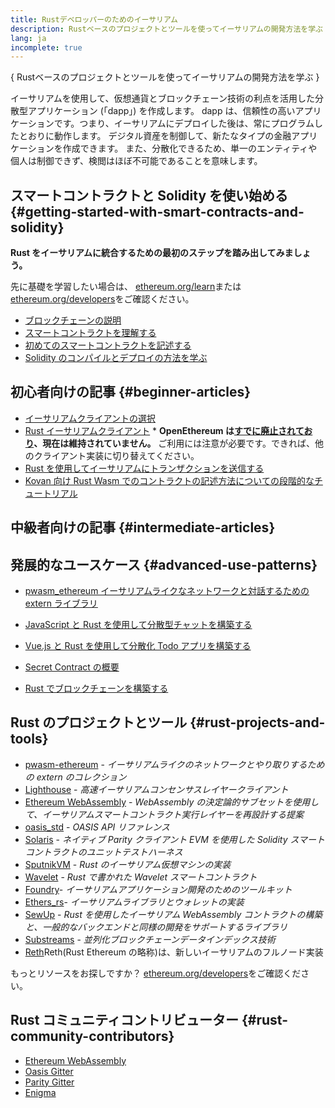 ```yaml
---
title: Rustデベロッパーのためのイーサリアム
description: Rustベースのプロジェクトとツールを使ってイーサリアムの開発方法を学ぶ
lang: ja
incomplete: true
---
```


{
<FeaturedText>Rustベースのプロジェクトとツールを使ってイーサリアムの開発方法を学ぶ</FeaturedText>
}

イーサリアムを使用して、仮想通貨とブロックチェーン技術の利点を活用した分散型アプリケーション (「dapp」) を作成します。 dapp は、信頼性の高いアプリケーションです。つまり、イーサリアムにデプロイした後は、常にプログラムしたとおりに動作します。 デジタル資産を制御して、新たなタイプの金融アプリケーションを作成できます。 また、分散化できるため、単一のエンティティや個人は制御できず、検閲はほぼ不可能であることを意味します。

## スマートコントラクトと Solidity を使い始める \{#getting-started-with-smart-contracts-and-solidity}

**Rust をイーサリアムに統合するための最初のステップを踏み出してみましょう。**

先に基礎を学習したい場合は、 [ethereum.org/learn](/learn/)または[ethereum.org/developers](/developers/)をご確認ください。

- [ブロックチェーンの説明](https://kauri.io/article/d55684513211466da7f8cc03987607d5/blockchain-explained)
- [スマートコントラクトを理解する](https://kauri.io/article/e4f66c6079e74a4a9b532148d3158188/ethereum-101-part-5-the-smart-contract)
- [初めてのスマートコントラクトを記述する](https://kauri.io/article/124b7db1d0cf4f47b414f8b13c9d66e2/remix-ide-your-first-smart-contract)
- [Solidity のコンパイルとデプロイの方法を学ぶ](https://kauri.io/article/973c5f54c4434bb1b0160cff8c695369/understanding-smart-contract-compilation-and-deployment)

## 初心者向けの記事 \{#beginner-articles}

- [イーサリアムクライアントの選択](https://www.trufflesuite.com/docs/truffle/reference/choosing-an-ethereum-client)
- [Rust イーサリアムクライアント](https://openethereum.github.io/) \* **OpenEthereum は[すでに廃止されており](https://medium.com/openethereum/gnosis-joins-erigon-formerly-turbo-geth-to-release-next-gen-ethereum-client-c6708dd06dd)、現在は維持されていません。** ご利用には注意が必要です。できれば、他のクライアント実装に切り替えてください。
- [Rust を使用してイーサリアムにトランザクションを送信する](https://kauri.io/#collections/A%20Hackathon%20Survival%20Guide/sending-ethereum-transactions-with-rust/)
- [Kovan 向け Rust Wasm でのコントラクトの記述方法についての段階的なチュートリアル](https://github.com/paritytech/pwasm-tutorial)

## 中級者向けの記事 \{#intermediate-articles}

## 発展的なユースケース \{#advanced-use-patterns}

- [pwasm_ethereum イーサリアムライクなネットワークと対話するための extern ライブラリ](https://github.com/openethereum/pwasm-ethereum)
- [JavaScript と Rust を使用して分散型チャットを構築する](https://medium.com/perlin-network/build-a-decentralized-chat-using-javascript-rust-webassembly-c775f8484b52)
- [Vue.js と Rust を使用して分散化 Todo アプリを構築する](https://medium.com/@jjmace01/build-a-decentralized-todo-app-using-vue-js-rust-webassembly-5381a1895beb)

- [Secret Contract の概要](https://blog.enigma.co/getting-started-with-enigma-an-intro-to-secret-contracts-cdba4fe501c2)
- [Rust でブロックチェーンを構築する](https://blog.logrocket.com/how-to-build-a-blockchain-in-rust/)

## Rust のプロジェクトとツール \{#rust-projects-and-tools}

- [pwasm-ethereum](https://github.com/paritytech/pwasm-ethereum) - _イーサリアムライクのネットワークとやり取りするための extern のコレクション_
- [Lighthouse](https://github.com/sigp/lighthouse) - _高速イーサリアムコンセンサスレイヤークライアント_
- [Ethereum WebAssembly](https://ewasm.readthedocs.io/en/mkdocs/) - _WebAssembly の決定論的サブセットを使用して、イーサリアムスマートコントラクト実行レイヤーを再設計する提案_
- [oasis_std](https://docs.rs/oasis-std/0.2.7/oasis_std/) - _OASIS API リファレンス_
- [Solaris](https://github.com/paritytech/sol-rs) - _ネイティブ Parity クライアント EVM を使用した Solidity スマートコントラクトのユニットテストハーネス_
- [SputnikVM](https://github.com/rust-blockchain/evm) - _Rust のイーサリアム仮想マシンの実装_
- [Wavelet](https://wavelet.perlin.net/docs/smart-contracts) - _Rust で書かれた Wavelet スマートコントラクト_
- [Foundry](https://github.com/gakonst/foundry)- _イーサリアムアプリケーション開発のためのツールキット_
- [Ethers_rs](https://github.com/gakonst/ethers-rs)- _イーサリアムライブラリとウォレットの実装_
- [SewUp](https://github.com/second-state/SewUp) - _Rust を使用したイーサリアム WebAssembly コントラクトの構築と、一般的なバックエンドと同様の開発をサポートするライブラリ_
- [Substreams](https://github.com/streamingfast/substreams) - _並列化ブロックチェーンデータインデックス技術_
- [Reth](https://github.com/paradigmxyz/reth)Reth(Rust Ethereum の略称)は、新しいイーサリアムのフルノード実装

もっとリソースをお探しですか？ [ethereum.org/developers](/developers/)をご確認ください。

## Rust コミュニティコントリビューター \{#rust-community-contributors}

- [Ethereum WebAssembly](https://gitter.im/ewasm/Lobby)
- [Oasis Gitter](https://gitter.im/Oasis-official/Lobby)
- [Parity Gitter](https://gitter.im/paritytech/parity)
- [Enigma](https://discord.gg/SJK32GY)
